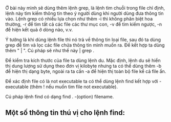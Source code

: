 Ở bài này mình sẽ dùng thêm lệnh grep, là lệnh tìm chuỗi trong file chỉ định, lệnh này tìm kiếm thông tin theo ý người dùng khi người dùng đưa thông tin vào. Lệnh grep có nhiều lựa chọn như thêm -i thì không phân biệt hoa thường, -r để tìm tất cả các file các thư mục con, -v để tìm kiếm ngược, -n để hiện kết quả ở dòng nào, v.v.

Ý tưởng là khi dùng lệnh file thì nó trả về thông tin loại file, sau đó ta dùng grep để tìm và lọc các file chứa thông tin mình muốn ra. Để kết hợp ta dùng thêm " | ". Cú pháp sẽ như thế này <command> | grep <patten>.

Để kiểm tra kích thước của file ta dùng lệnh du. Mặc định, lệnh du sẽ hiển thị dung lượng sử dụng theo đơn vị kilobyte nhưng ta có thể dùng thêm -b để hiện thị dạng byte, ngoài ra ta cần -a để hiện thị toàn bộ file kể cả file ẩn.

Để xác định file có là not executable ta có thể dùng lệnh find kết hợp với -executable (thêm ! nếu muốn tìm file not executable).

Cú pháp lệnh find có dạng find . -(option) filename.

Một số thông tin thú vị cho lệnh find: 
   - 
